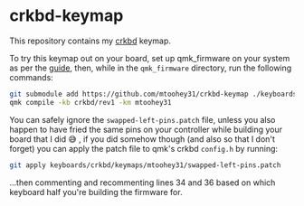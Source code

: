 # crkbd-keymap

This repository contains my [crkbd](https://github.com/foostan/crkbd) keymap.

To try this keymap out on your board, set up qmk_firmware on your system as per the [guide](https://docs.qmk.fm/#/newbs_getting_started), then, while in the `qmk_firmware` directory, run the following commands:
```bash
git submodule add https://github.com/mtoohey31/crkbd-keymap ./keyboards/crkbd/keymaps/mtoohey31
qmk compile -kb crkbd/rev1 -km mtoohey31
```

You can safely ignore the `swapped-left-pins.patch` file, unless you also happen to have fried the same pins on your controller while building your board that I did 😅 , if you did somehow though (and also so that I don't forget) you can apply the patch file to qmk's crkbd `config.h` by running:
```bash
git apply keyboards/crkbd/keymaps/mtoohey31/swapped-left-pins.patch
```
...then commenting and recommenting lines 34 and 36 based on which keyboard half you're building the firmware for.
